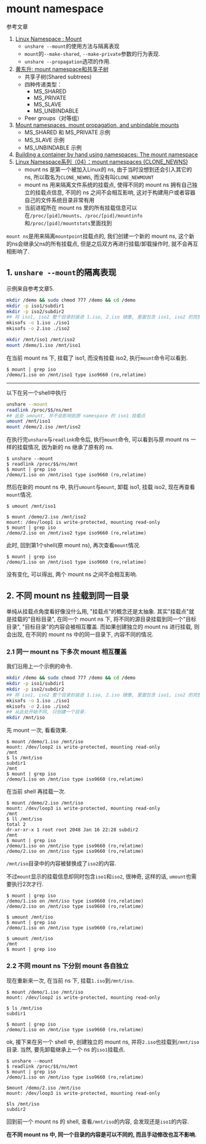 # mount namespace

参考文章

1. [Linux Namespace : Mount](https://www.cnblogs.com/sparkdev/p/9424649.html)
    - `unshare --mount`的使用方法与隔离表现
    - `mount`的`--make-shared`, `--make-private`参数的行为表现.
    - `unshare --propagation`选项的作用.
2. [黄东升: mount namespace和共享子树](https://cloud.tencent.com/developer/article/1518101)
    - 共享子树(Shared subtrees)
    - 四种传递类型：
        - MS_SHARED
        - MS_PRIVATE
        - MS_SLAVE
        - MS_UNBINDABLE
    - Peer groups（对等组）
3. [Mount namespaces, mount propagation, and unbindable mounts](https://blog.csdn.net/u012319493/article/details/102887094)
    - MS_SHARED 和 MS_PRIVATE 示例
    - MS_SLAVE 示例
    - MS_UNBINDABLE 示例
4. [Building a container by hand using namespaces: The mount namespace](https://www.redhat.com/sysadmin/mount-namespaces)
5. [Linux Namespace系列（04）：mount namespaces (CLONE_NEWNS)](https://segmentfault.com/a/1190000006912742)
    - mount ns 是第一个被加入Linux的 ns, 由于当时没想到还会引入其它的 ns, 所以取名为`CLONE_NEWNS`, 而没有叫`CLONE_NEWMOUNT`
    - mount ns 用来隔离文件系统的挂载点, 使得不同的 mount ns 拥有自己独立的挂载点信息, 不同的 ns 之间不会相互影响, 这对于构建用户或者容器自己的文件系统目录非常有用
    - 当前进程所在 mount ns 里的所有挂载信息可以在`/proc/[pid]/mounts`、`/proc/[pid]/mountinfo`和`/proc/[pid]/mountstats`里面找到

`mount ns`是用来隔离`mountpoint`挂载点的, 我们创建一个新的 mount ns, 这个新的ns会继承父ns的所有挂载点, 但是之后双方再进行挂载/卸载操作时, 就不会再互相影响了.

## 1. `unshare --mount`的隔离表现

示例来自参考文章5.

```bash
mkdir /demo && sudo chmod 777 /demo && cd /demo
mkdir -p iso1/subdir1
mkdir -p iso2/subdir2
## 将 iso1, iso2 整个目录封装进 1.iso, 2.iso 镜像, 里面包含 iso1, iso2 的完整文件系统.
mkisofs -o 1.iso ./iso1
mkisofs -o 2.iso ./iso2

mkdir /mnt/iso1 /mnt/iso2
mount /demo/1.iso /mnt/iso1
```

在当前 mount ns 下, 挂载了 iso1, 而没有挂载 iso2, 执行`mount`命令可以看到.

```log
$ mount | grep iso
/demo/1.iso on /mnt/iso1 type iso9660 (ro,relatime)
```

------

以下在另一个shell中执行

```bash
unshare --mount
readlink /proc/$$/ns/mnt
## 此处 umount, 并不会影响到原 namespace 的 iso1 挂载点
umount /mnt/iso1
mount /demo/2.iso /mnt/iso2
```

在执行完`unshare`与`readlink`命令后, 执行`mount`命令, 可以看到与原 mount ns 一样的挂载情况, 因为新的 ns 继承了原有的 ns.

```log
$ unshare --mount
$ readlink /proc/$$/ns/mnt
$ mount | grep iso
/demo/1.iso on /mnt/iso1 type iso9660 (ro,relatime)
```

然后在新的 mount ns 中, 执行`umount`与`mount`, 卸载 iso1, 挂载 iso2, 现在再查看`mount`情况.

```log
$ umount /mnt/iso1

$ mount /demo/2.iso /mnt/iso2
mount: /dev/loop1 is write-protected, mounting read-only
$ mount | grep iso
/demo/2.iso on /mnt/iso2 type iso9660 (ro,relatime)
```

此时, 回到第1个shell(原 mount ns), 再次查看`mount`情况.

```log
$ mount | grep iso
/demo/1.iso on /mnt/iso1 type iso9660 (ro,relatime)
```

没有变化, 可以得出, 两个 mount ns 之间不会相互影响.

## 2. 不同 mount ns 挂载到同一目录

单纯从挂载点角度看好像没什么用, "挂载点"的概念还是太抽象. 其实"挂载点"就是挂载的"目标目录", 在同一个 mount ns 下, 将不同的源目录挂载到同一个"目标目录", "目标目录"的内容会被相互覆盖. 而如果创建独立的 mount ns 进行挂载, 则会出现, 在不同的 mount ns 中的同一目录下, 内容不同的情况.

### 2.1 同一 mount ns 下多次 mount 相互覆盖

我们沿用上一个示例的命令.

```bash
mkdir /demo && sudo chmod 777 /demo && cd /demo
mkdir -p iso1/subdir1
mkdir -p iso2/subdir2
## 将 iso1, iso2 整个目录封装进 1.iso, 2.iso 镜像, 里面包含 iso1, iso2 的完整文件系统.
mkisofs -o 1.iso ./iso1
mkisofs -o 2.iso ./iso2
## 从此处开始不同, 只创建一个目录.
mkdir /mnt/iso
```

先 mount 一次, 看看效果.

```log
$ mount /demo/1.iso /mnt/iso
mount: /dev/loop2 is write-protected, mounting read-only
/mnt
$ ls /mnt/iso
subdir1
/mnt
$ mount | grep iso
/demo/1.iso on /mnt/iso type iso9660 (ro,relatime)
```

在当前 shell 再挂载一次.

```log
$ mount /demo/2.iso /mnt/iso
mount: /dev/loop3 is write-protected, mounting read-only
/mnt
$ ll /mnt/iso
total 2
dr-xr-xr-x 1 root root 2048 Jan 16 22:28 subdir2
/mnt
$ mount | grep iso
/demo/1.iso on /mnt/iso type iso9660 (ro,relatime)
/demo/2.iso on /mnt/iso type iso9660 (ro,relatime)
```

`/mnt/iso`目录中的内容被替换成了`iso2`的内容.

不过`mount`显示的挂载信息却同时包含`iso1`和`iso2`, 很神奇, 这样的话, `umount`也需要执行2次才行.

```log
$ mount | grep iso
/demo/1.iso on /mnt/iso type iso9660 (ro,relatime)
/demo/2.iso on /mnt/iso type iso9660 (ro,relatime)

$ umount /mnt/iso
$ mount | grep iso
/demo/1.iso on /mnt/iso type iso9660 (ro,relatime)

$ umount /mnt/iso
/mnt
$ mount | grep iso
```

### 2.2 不同 mount ns 下分别 mount 各自独立

现在重新来一次, 在当前 ns 下, 挂载`1.iso`到`/mnt/iso`.

```log
$ mount /demo/1.iso /mnt/iso
mount: /dev/loop2 is write-protected, mounting read-only

$ ls /mnt/iso
subdir1

$ mount | grep iso
/demo/1.iso on /mnt/iso type iso9660 (ro,relatime)
```

ok, 接下来在另一个 shell 中, 创建独立的 mount ns, 并将`2.iso`也挂载到`/mnt/iso`目录. 当然, 要先卸载继承上一个 ns 的`iso1`挂载点.

```log
$ unshare --mount
$ readlink /proc/$$/ns/mnt
$ mount | grep iso
/demo/1.iso on /mnt/iso type iso9660 (ro,relatime)

$mount /demo/2.iso /mnt/iso
mount: /dev/loop3 is write-protected, mounting read-only

$ls /mnt/iso
subdir2
```

回到前一个 mount ns 的 shell, 查看`/mnt/iso`的内容, 会发现还是`iso1`的内容. 

**在不同 mount ns 中, 同一个目录的内容是可以不同的, 而且手动修改也互不影响.**
